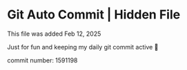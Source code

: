 # Git Auto Commit | Hidden File

This file was added Feb 12, 2025

Just for fun and keeping my daily git commit active 🤪

commit number: 1591198

